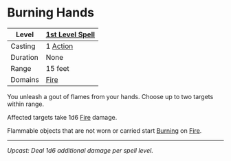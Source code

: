 # Burning Hands

| Level    | [1st Level Spell](1st%20Level%20Spells.md)                            |
| -------- | --------------------------------------------------------------------- |
| Casting  | 1 [Action](../../../../Game%20Procedures/Core%20Procedures/Action.md) |
| Duration | None                                                                  |
| Range    | 15 feet                                                               |
| Domains  | [Fire](../../Spell%20Domains/Fire.md)                                 |

You unleash a gout of flames from your hands. Choose up to two targets within range.

Affected targets take 1d6 [Fire](../../../../Game%20Procedures/Combat/Damage%20Types/Fire.md) damage.

Flammable objects that are not worn or carried start [Burning](../../../../Game%20Procedures/Hazards/Environmental%20Hazards.md#Burning) on [Fire](../../../../Game%20Procedures/Combat/Damage%20Types/Fire.md).

---
*Upcast: Deal 1d6 additional damage per spell level.*

